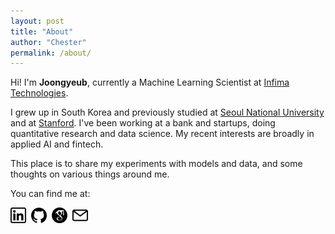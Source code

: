 ```yaml
---
layout: post
title: "About"
author: "Chester"
permalink: /about/
---
```


Hi! I'm **Joongyeub**, currently a Machine Learning Scientist at [Infima Technologies](https://infima.io). 

I grew up in South Korea and previously studied at [Seoul National University](https://physics.snu.ac.kr/en) and at [Stanford](https://icme.stanford.edu). I've been working at a bank and startups, doing quantitative research and data science. My recent interests are broadly in applied AI and fintech.

This place is to share my experiments with models and data, and some thoughts on various things around me. 

You can find me at:

[<img style="margin-right: .5rem" src="https://github.com/uriyeobi/uriyeobi.github.io/blob/main/assets/icon_linkedin.png?raw=true" width=25 align="left">][1]
[<img style="margin-right: .5rem" src="https://github.com/uriyeobi/uriyeobi.github.io/blob/main/assets/icon_github.png?raw=true" width=25 align="left">][2]
[<img style="margin-right: .5rem" src="https://github.com/uriyeobi/uriyeobi.github.io/blob/main/assets/icon_google_scholar.png?raw=true" width=25 align="left">][3]
[<img style="margin-right: .5rem" src="https://github.com/uriyeobi/uriyeobi.github.io/blob/main/assets/icon_email.png?raw=true" width=25 align="left">][4]

[1]: https://www.linkedin.com/in/joongyeub-yeo/
[2]: https://github.com/uriyeobi 
[3]: https://scholar.google.com/citations?user=vXg6p-gAAAAJ&hl=en
[4]: https://github.com/uriyeobi/uriyeobi.github.io/blob/main/assets/email_img.png?raw=true
